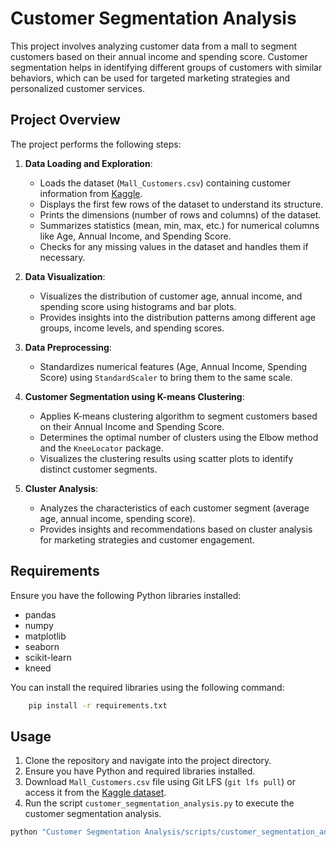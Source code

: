 # Customer Segmentation Analysis

This project involves analyzing customer data from a mall to segment customers based on their annual income and spending score. Customer segmentation helps in identifying different groups of customers with similar behaviors, which can be used for targeted marketing strategies and personalized customer services.

## Project Overview

The project performs the following steps:

1. **Data Loading and Exploration**: 
   - Loads the dataset (`Mall_Customers.csv`) containing customer information from [Kaggle](https://www.kaggle.com/datasets/vjchoudhary7/customer-segmentation-tutorial-in-python).
   - Displays the first few rows of the dataset to understand its structure.
   - Prints the dimensions (number of rows and columns) of the dataset.
   - Summarizes statistics (mean, min, max, etc.) for numerical columns like Age, Annual Income, and Spending Score.
   - Checks for any missing values in the dataset and handles them if necessary.

2. **Data Visualization**:
   - Visualizes the distribution of customer age, annual income, and spending score using histograms and bar plots.
   - Provides insights into the distribution patterns among different age groups, income levels, and spending scores.

3. **Data Preprocessing**:
   - Standardizes numerical features (Age, Annual Income, Spending Score) using `StandardScaler` to bring them to the same scale.

4. **Customer Segmentation using K-means Clustering**:
   - Applies K-means clustering algorithm to segment customers based on their Annual Income and Spending Score.
   - Determines the optimal number of clusters using the Elbow method and the `KneeLocator` package.
   - Visualizes the clustering results using scatter plots to identify distinct customer segments.

5. **Cluster Analysis**:
   - Analyzes the characteristics of each customer segment (average age, annual income, spending score).
   - Provides insights and recommendations based on cluster analysis for marketing strategies and customer engagement.

## Requirements

Ensure you have the following Python libraries installed:
- pandas
- numpy
- matplotlib
- seaborn
- scikit-learn
- kneed

You can install the required libraries using the following command:
```bash
    pip install -r requirements.txt
```

## Usage

1. Clone the repository and navigate into the project directory.
2. Ensure you have Python and required libraries installed.
3. Download `Mall_Customers.csv` file using Git LFS (`git lfs pull`) or access it from the [Kaggle dataset](https://www.kaggle.com/datasets/vjchoudhary7/customer-segmentation-tutorial-in-python).
4. Run the script `customer_segmentation_analysis.py` to execute the customer segmentation analysis.

```bash
python "Customer Segmentation Analysis/scripts/customer_segmentation_analysis.py"
